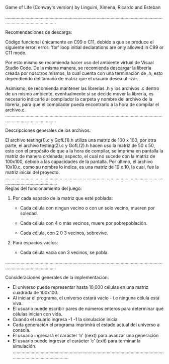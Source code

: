   Game of Life (Conway's version)
      by Linguini, Ximena, Ricardo and Esteban
      
....................................................................................................................................................................

  Recomendaciones de descarga:

Código funcional únicamente en  C99 o C11, debido a que se produce el siguiente error:
error: 'for' loop initial declarations are only allowed in C99 or C11 mode.


  Por esto mismo se recomienda hacer uso del ambiente virtual de Visual Studio Code.
De la misma manera, se recomienda descargar la librería creada por nosotros mismos, la cual cuenta con una terminación de .h;
esto dependiendo del tamaño de matriz que el usuario desea utilizar. 


  Asimismo, se recomienda mantener las librerias .h y los archivos .c dentro de un mismo ambiente, 
eventualmente si se decide mover la librería, es necesario indicarle al compilador la carpeta y nombre del archivo de la librería,
para que el compilador pueda encontrarlo a la hora de compilar el archivo.c.
....................................................................................................................................................................

  Descripciones generales de los archivos:

  El archivo testing(1).c y GofL(1).h utiliza una matriz de 100 x 100, 
por otra parte, el archivo testing(2).c y GofL(2).h hacen uso la matriz de 50 x 50, 
esto con el propósito de que a la hora de compilar, se imprima en pantalla la matriz de manera ordenada;
aspecto, el cual no sucede con la matriz de 100x100, debido a las capacidades de la pantalla.
Por último, el archivo 10x10.c, como su nombre lo indica, es una matriz de 10 x 10, la cual, fue la matriz inicial del proyecto.
.....................................................................................................................................................................                               
    Reglas del funcionamiento del juego:

  1. Por cada espacio de la matriz que esté poblada:
  
        - Cada célula con ningun vecino o con un solo vecino, mueren por soledad.
        
        - Cada célula con 4 o más vecinos, muere por sobrepoblación.
        
        - Cada célula, con 2 0 3 vecinos, sobrevive.
      
      
  2. Para espacios vacíos:
  
        - Cada célula vacía con 3 vecinos, se pobla.
      
....................................................................................................................................................................
  
  Consideraciones generales de la implementación:

  -	El universo puede representar hasta 10,000 células en una matriz cuadrada de 100x100.
  -	Al iniciar el programa, el universo estará vacío - i.e ninguna célula está viva.
  -	El usuario puede escribir pares de números enteros para determinar qué células inician con vida.
  -	Cuando el usuario ingresa -1 -1 la simulación inicia
  -	Cada generación el programa imprimirá el estado actual del universo a consola.
  -	El usuario ingresará el carácter ‘n’ (next) para avanzar una generación
  -	El usuario puede ingresar el carácter ‘e’ (exit) para terminar la simulación.
...................................................................................................................................................................
